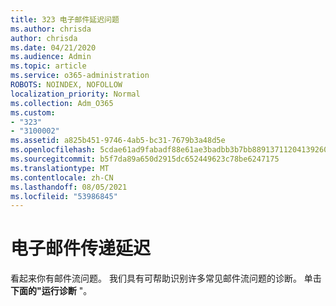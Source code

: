 ```yaml
---
title: 323 电子邮件延迟问题
ms.author: chrisda
author: chrisda
ms.date: 04/21/2020
ms.audience: Admin
ms.topic: article
ms.service: o365-administration
ROBOTS: NOINDEX, NOFOLLOW
localization_priority: Normal
ms.collection: Adm_O365
ms.custom:
- "323"
- "3100002"
ms.assetid: a825b451-9746-4ab5-bc31-7679b3a48d5e
ms.openlocfilehash: 5cdae61ad9fabadf88e61ae3badbb3b7bb8891371120413926060142c7ff24f4
ms.sourcegitcommit: b5f7da89a650d2915dc652449623c78be6247175
ms.translationtype: MT
ms.contentlocale: zh-CN
ms.lasthandoff: 08/05/2021
ms.locfileid: "53986845"
---
```

# <a name="delays-in-email-message-delivery"></a>电子邮件传递延迟

看起来你有邮件流问题。 我们具有可帮助识别许多常见邮件流问题的诊断。 单击 **下面的"运行诊断** "。
